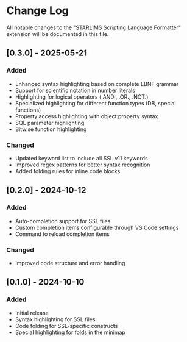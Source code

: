# Change Log

All notable changes to the "STARLIMS Scripting Language Formatter" extension will be documented in this file.

## [0.3.0] - 2025-05-21

### Added

- Enhanced syntax highlighting based on complete EBNF grammar
- Support for scientific notation in number literals
- Highlighting for logical operators (.AND., .OR., .NOT.)
- Specialized highlighting for different function types (DB, special functions)
- Property access highlighting with object:property syntax
- SQL parameter highlighting
- Bitwise function highlighting

### Changed

- Updated keyword list to include all SSL v11 keywords
- Improved regex patterns for better syntax recognition
- Added folding rules for inline code blocks

## [0.2.0] - 2024-10-12

### Added

-   Auto-completion support for SSL files
-   Custom completion items configurable through VS Code settings
-   Command to reload completion items

### Changed

-   Improved code structure and error handling

## [0.1.0] - 2024-10-10

### Added

-   Initial release
-   Syntax highlighting for SSL files
-   Code folding for SSL-specific constructs
-   Special highlighting for folds in the minimap
